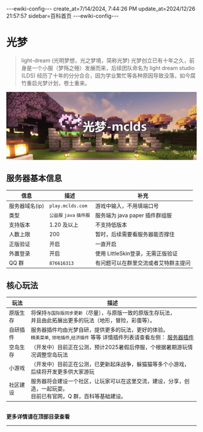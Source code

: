 ---ewiki-config---
create_at=7/14/2024, 7:44:26 PM
update_at=2024/12/26 21:57:57
sidebar=百科首页
---ewiki-config---

# 光梦

> light-dream (光明梦想，光之梦境，简称光梦)
> 光梦创立已有十年之久，前身是一个小服（梦殇之殛）发展而来，后续团队命名为 light dream studio (LDS)
> 经历了十年的分分合合，因为学业繁忙等各种原因导致没落，如今腐竹重启光梦计划，卷土重来。

![img](./assets/cover-faster.png)

## 服务器基本信息

| 信息           | 描述                     | 补充                                 |
| -------------- | ------------------------ | ------------------------------------ |
| 服务器域名(ip) | `play.mclds.com`         | 游戏中输入，不用填端口号             |
| 类型           | `公益服` `java` `插件服` | 服务端为 java paper 插件群组服          |
| 支持版本       | 1.20 及以上              | 不支持低版本                         |
| 人数上限       | 200                      | 暂时，后续需要看服务器能否撑住       |
| 正版验证       | 开启                     | 一直开启                             |
| 外置登录       | 开启                     | 使用 LittleSkin登录，无需正版验证                             |
| QQ 群          | `876616313`              | 有问题可以在群里交流或者艾特群主提问 |
 

## 核心玩法

| 玩法     | 描述                                                                                                                                                                            |
| -------- | ------------------------------------------------------------------------------------------------------------------------------------------------------------------------------- |
| 原版生存 | 将保持`与国际版同步更新`（尽量），与原版一致的原版生存玩法，<br/>并且由此拓展出更多的玩法（地形，冒险，彩蛋等）。   
| 自研插件 | 服务器插件均由光梦自研，提供更多的玩法，更好的体验。 <br/> `精美菜单`, `领地插件`,`经济插件` 等等 详情插件列表请查看左侧： [服务器插件](./2-服务器插件/!_丰富UI界面.md) |
| 空岛生存 | （开发中）目前正在公测，预计2025暑假后停服，个根据暑期游玩情况调整空岛玩法     
| 小游戏 | （开发中）目前正在公测，已更新起床战争，躲猫猫等多个小游戏，后续将开发更多供大家游玩                           |
| 社区建设 | 服务器将会建设一个社区，让玩家可以在这里交流，建设，分享，创造，一起玩耍。 <br/>目前已有官网，Q 群，百科等基础建设。                                                            |

 
## 

**更多详情请在顶部目录查看**

---
